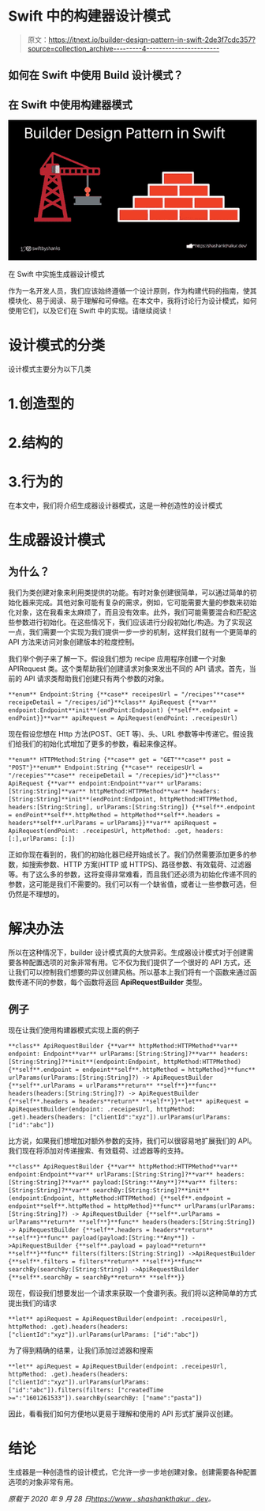# Swift 中的构建器设计模式

> 原文：<https://itnext.io/builder-design-pattern-in-swift-2de3f7cdc357?source=collection_archive---------4----------------------->

## 如何在 Swift 中使用 Build 设计模式？

## 在 Swift 中使用构建器模式

![](img/0e0576bf6dc21dd1fc6afcd9d185132f.png)

在 Swift 中实施生成器设计模式

作为一名开发人员，我们应该始终遵循一个设计原则，作为构建代码的指南，使其模块化、易于阅读、易于理解和可伸缩。在本文中，我将讨论行为设计模式，如何使用它们，以及它们在 Swift 中的实现。请继续阅读！

# 设计模式的分类

设计模式主要分为以下几类

# 1.创造型的

# 2.结构的

# 3.行为的

在本文中，我们将介绍生成器设计器模式，这是一种创造性的设计模式

# 生成器设计模式

## 为什么？

我们为类创建对象来利用类提供的功能。有时对象创建很简单，可以通过简单的初始化器来完成。其他对象可能有复杂的需求，例如，它可能需要大量的参数来初始化对象，这在我看来太麻烦了，而且没有效率。此外，我们可能需要混合和匹配这些参数进行初始化。在这些情况下，我们应该进行分段初始化/构造。为了实现这一点，我们需要一个实现为我们提供一步一步的机制，这样我们就有一个更简单的 API 方法来访问对象创建版本的粒度控制。

我们举个例子来了解一下。假设我们想为 recipe 应用程序创建一个对象 APIRequest 类。这个类帮助我们创建请求对象来发出不同的 API 请求。首先，当前的 API 请求类帮助我们创建只有两个参数的对象。

```
**enum** Endpoint:String {**case** receipesUrl = "/recipes"**case** receipeDetail = "/recipes/id"}**class** ApiRequest {**var** endpoint:Endpoint**init**(endPoint:Endpoint) {**self**.endpoint = endPoint}}**var** apiRequest = ApiRequest(endPoint: .receipesUrl)
```

现在假设您想在 Http 方法(POST、GET 等)、头、URL 参数等中传递它。假设我们给我们的初始化式增加了更多的参数，看起来像这样。

```
**enum** HTTPMethod:String {**case** get = "GET"**case** post = "POST"}**enum** Endpoint:String {**case** receipesUrl = "/recepies"**case** receipeDetail = "/recepies/id"}**class** ApiRequest {**var** endpoint:Endpoint**var** urlParams:[String:String]**var** httpMethod:HTTPMethod**var** headers:[String:String]**init**(endPoint:Endpoint, httpMethod:HTTPMethod, headers:[String:String], urlParams:[String:String]) {**self**.endpoint = endPoint**self**.httpMethod = httpMethod**self**.headers = headers**self**.urlParams = urlParams}}**var** apiRequest = ApiRequest(endPoint: .receipesUrl, httpMethod: .get, headers: [:],urlParams: [:])
```

正如你现在看到的，我们的初始化器已经开始成长了。我们仍然需要添加更多的参数，如搜索参数、HTTP 方案(HTTP 或 HTTPS)、路径参数、有效载荷、过滤器等。有了这么多的参数，这将变得非常难看，而且我们还必须为初始化传递不同的参数，这可能是我们不需要的。我们可以有一个缺省值，或者让一些参数可选，但仍然是不理想的。

# 解决办法

所以在这种情况下，builder 设计模式真的大放异彩。生成器设计模式对于创建需要各种配置选项的对象非常有用。它不仅为我们提供了一个很好的 API 方式，还让我们可以控制我们想要的异议创建风格。所以基本上我们将有一个函数来通过函数传递不同的参数，每个函数将返回 **ApiRequestBuilder** 类型。

## 例子

现在让我们使用构建器模式实现上面的例子

```
**class** ApiRequestBuilder {**var** httpMethod:HTTPMethod**var** endpoint: Endpoint**var** urlParams:[String:String]?**var** headers:[String:String]?**init**(endpoint:Endpoint, httpMethod:HTTPMethod) {**self**.endpoint = endpoint**self**.httpMethod = httpMethod}**func** urlParams(urlParams:[String:String]?) -> ApiRequestBuilder {**self**.urlParams = urlParams**return** **self**}**func** headers(headers:[String:String]?) -> ApiRequestBuilder {**self**.headers = headers**return** **self**}}**let** apiRequest = ApiRequestBuilder(endpoint: .receipesUrl, httpMethod: .get).headers(headers: ["clientId":"xyz"]).urlParams(urlParams: ["id":"abc"])
```

比方说，如果我们想增加对额外参数的支持，我们可以很容易地扩展我们的 API。我们现在将添加对传递搜索、有效载荷、过滤器等的支持。

```
**class** ApiRequestBuilder {**var** httpMethod:HTTPMethod**var** endpoint:Endpoint**var** urlParams:[String:String]?**var** headers:[String:String]?**var** payload:[String:**Any**]?**var** filters:[String:String]?**var** searchBy:[String:String]?**init**(endpoint:Endpoint, httpMethod:HTTPMethod) {**self**.endpoint = endpoint**self**.httpMethod = httpMethod}**func** urlParams(urlParams:[String:String]?) -> ApiRequestBuilder {**self**.urlParams = urlParams**return** **self**}**func** headers(headers:[String:String]) -> ApiRequestBuilder {**self**.headers = headers**return** **self**}**func** payload(payload:[String:**Any**]) ->ApiRequestBuilder {**self**.payload = payload**return** **self**}**func** filters(filters:[String:String]) ->ApiRequestBuilder {**self**.filters = filters**return** **self**}**func** searchBy(searchBy:[String:String]) ->ApiRequestBuilder {**self**.searchBy = searchBy**return** **self**}}
```

现在，假设我们想要发出一个请求来获取一个食谱列表。我们将以这种简单的方式提出我们的请求

```
**let** apiRequest = ApiRequestBuilder(endpoint: .receipesUrl, httpMethod: .get).headers(headers: ["clientId":"xyz"]).urlParams(urlParams: ["id":"abc"])
```

为了得到精确的结果，让我们添加过滤器和搜索

```
**let** apiRequest = ApiRequestBuilder(endpoint: .receipesUrl, httpMethod: .get).headers(headers: ["clientId":"xyz"]).urlParams(urlParams: ["id":"abc"]).filters(filters: ["createdTime >=":"1601261533"]).searchBy(searchBy: ["name":"pasta"])
```

因此，看看我们如何方便地以更易于理解和使用的 API 形式扩展异议创建。

# 结论

生成器是一种创造性的设计模式，它允许一步一步地创建对象。创建需要各种配置选项的对象非常有用。

*原载于 2020 年 9 月 28 日*[*https://www . shashankthakur . dev*](https://www.shashankthakur.dev/2020/09/how-to-use-builder-design-pattern-in.html)*。*